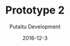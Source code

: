 ---
title: 'Prototype 2'
footer: d27bd9b77239ed4ed6384199c0867d749f549842
sections:
    -
        template: banner
        text: '# Dog Playground'
        color: '#8ad9d5'
        theme: light
    -
        template: richTextSection
        text: "<iframe allowfullscreen=\"true\" frameborder=\"0\" height=\"823\" mozallowfullscreen=\"true\" src=\"https://docs.google.com/presentation/d/e/2PACX-1vTtsoj-MoTRK8sDAlQdLwk9a7oUGNAizU4TId6jne-prkdVLSFLNy1CqcEt20Gbl-OmlUrxmezTzhzF/embed?start=false&amp;loop=false&amp;delayms=3000\" webkitallowfullscreen=\"true\" width=\"1058\"></iframe>\n\n## Why not kids?\n\nWhen people talk about playground they usually it's for children, but we want to design a park where adults can also play in, since we want to promote free form play in adulthood. We first thought of making a playground for parents to participate in their children's play, but worried that it might not be the best occasion for parents to play freely, because they still have to play the role of parents in front of their children and they also have to prioritize taking care of their children over being playful.\n\nA big challenge in making adults play is that they might feel anxious if their playfulness would be perceived negatively by others as being childish, irresponsible, stupid or even inappropriate. We attempt to tackle the problem by providing them with an occasion, a reason that makes it ok to be playful, and a trusted companion to make them feel safe.\n\nIt is a common thinking that some dog owners walk their dog in attempt to socialise romantically with single dog owners. We got some inspiration from this and looked into dog's role in motivating human and promoting certain behaviour.\n\n## Why play with dogs?\n\nIn short, dogs are good facilitators of human play because they are connected to humans in personal level, and therefore they can motivate human behaviour and trigger their emotions. One can also argue that dogs are actually one of the important toys in this dog playground. Play activities with dogs easily facilitate self expression.\n\nWe think that dogs are perfect for the role of companion.Through human intervention in dog breeding, the feature of dogs are to a high extent tailored to appeal humans. They also enjoy bonding with humans, and will stay with and follow the human they bond with, unlike cats. To some,the dog's company is just like one of friends or family. Dog also likes to go out and interact with human, in fact, dogs has played the role of motivator in many dog owners life. A responsible dog owner will walk their dog even if they don't feel like it themselves to fulfill the dog's need. For some, dogs are their running partner, giving them a reason to exercise. Very commonly dogs are good at \"making\" human break out of a task and do something not out of their will. E.g. stop working to feed the dog because it is barking.Nevertheless, owning dogs create a common topic for socialising as a shared interest, usually dog owners have a general interest in dogs, not just their own dog, meaning they are interested to know about each other's dog and it can trigger conversations.It is pleasurable to play with dogs as dogs are generally enthusiastic about playing with human and they can be taught to play in different ways that human prefer.\n\n## Why a dog playground?\n\nThe problem is current dog parks are mostly designed for interactions within dogs and within humans: human talks while dogs play with each other and run around. Dogs are now under-stimulated compare to the time where they cooperate or work with human. We want to provide a shared,safe space for humans and dogs to bond and interact through playing. In the playground, every interaction facilities involves both human and dogs.\n\n## The flow in the palyground\n\nMAP\n\nThe pond area, which could be the most interesting part of the playground, is placed in the far end of the entrance to provide people to explore the playground. The tube maze and the squeaky rope walls are signifyers of the moving direction in the palyground .The basket and balls is also possible to be used in a way that visitors can start in one end and ends in another end, leading to another facility.\n\n## Camping?\n\n### Water Sprinklers\n\nTo facilitate visitor traversal across areas, the water tank has a limited capacity and needs a few second of waiting time for it to be refilled and become usable again. This provides an incentive to move on. To further promote movements, lights can be added on the buttons which blinks in a manner that suggest a path.\n\n### Baskets and balls\n\nThe basket throwing game should have several baskets you can throw to, so it’s easier for several people/dogs to use it. The ball trays and basket can also be placed in a way that suggests a path, for example by labelling the basket with levels, promoting visitors to proceed to the next level basket.\n\n### Dog interaction box\n\nTo avoid people using the interaction box for too long, the interaction box can be operated in sessions. A session needs to be activated by human pressing the start button on top of the box, and a session may end after 4 button press by the dog. The session ends with a sound or a \"Thanks for playing\" message.\n\n## Safey concerns\n\nCoupling safety concerns and that face that the playground has some expensive facilities that require maintenance, the entrance to the playground is not free. This ensure that the security staff at the entrance can check the visitors and the dogs, and refuse entrance due to safety concerns.At the entrance of the playground there should some some safety information and disclaimers.\n\n### Dogs\n\nOnly friendly, non-aggressive dogs are welcomed. There will be a greeting, reception area near the entrance of the playground, trained staff member will interact with the dog to see if the dog is suitable to interact with other human and dogs , and since the area will be crowded with other visitors and dogs, dogs that are not well trained/socialised will likely show aggressive behavior due to the stress and anxiety. Aggressive or dangerous dogs will be banned from the playground until they pass a recognised socialising courses and have been checked again.\n\n### Children\n\nChildren should be minimum 6 years old to be allowed to enter. An age where they are able to refrain from very spontaneous movements, can be taught how to behave around dogs. For small children, there can be an designated area for small kids to learn how to interact with dogs with a personnel's presence.\n\n### Emergency\n\nSince the tube maze is closed area, there is a risk that dogs might start up a fight. Therefore we decide to place a few exits throughout the maze, and some emergency button that either sprays water or produce a high pitched sounds to break up dogs.\n\nAround the park there should be emergency phones where personnel can locate the area and get there to help.\n\n## Encouraging human play\n\n### What dogs can offer\n\nBy making signs with catchy phrase and short information throughout the park, we try to communicate the benefits for humans to play with their dogs. For example, \"you dogs walk you!\", explaining that dog owners exercise more, are how dogs can potentially improve lifestyle and social relationship if humans are engaged with their dogs. There could also be some estimation of calories to be burned in some of the facilities. Some facts and cases can be borrowed from the use of dog therapy.\n\n### Missions and challenges\n\nWe could provide mission suggestions, where human and dogs has to work together to achieve. For example, in the sprinklers, instructing the dog to attack several number of visitors passing by. Another example could be include some signs on the interaction box showing what each button does in every round, so the dog owner can guide the dog to press on a specific button. The mission could be to trick the dog, or to let the dog gets 4 dog treats in a row. The machine can also provide feedback in this case whether the mission is accomplished.\n\n### Competitions and events\n\nNear the entrance and cafe area, there will be TV screens with notice boards. They can facilitates photo competition, encouraging people to capture happy moments in the playground. The theme of these competition promotes interaction, one of it could be \"Your dog is enjoying this as much as you do\". Visitors can vote for winners, and the photos or videos could be shared on social media. The screens also allow for the possibility to hold events like gatherings and matches in the playground showing the time, theme, and location."
meta:
    id: abdf86cac7dad7a64b2d6dadcb06d781bb42a11e
    parentId: f8d133111ad5ddad52a465c47d7cdbef5923fc8d
    language: en
date: '2016-12-3'
author: 'Putaitu Development'
permalink: /prototype-2/
layout: sectionPage
---